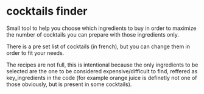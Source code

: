 # cocktails finder
 Small tool to help you choose which ingredients to buy in order to maximize the number of cocktails you can prepare with those ingredients only.

 There is a pre set list of cocktails (in french), but you can change them in order to fit your needs.

 The recipes are not full, this is intentional because the only ingredients to be selected are the one to be considered expensive/difficult to find, reffered as key_ingredients in the code (for example orange juice is definetly not one of those obviously, but is present in some cocktails).


